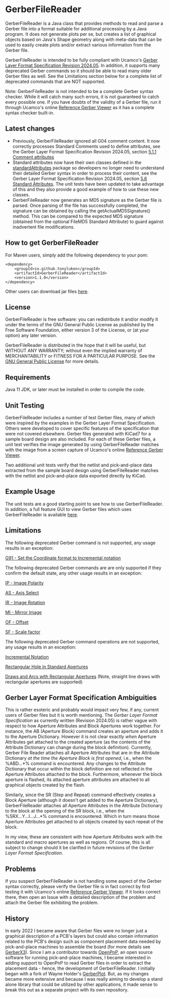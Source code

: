 # GerberFileReader

GerberFileReader is a Java class that provides methods to read and parse a Gerber file into a format suitable for additional processing by a Java program. It does not generate plots per se, but creates a list of graphical objects based on Java's Shape geometry along with meta-data that can be used to easily create plots and/or extract various information from the Gerber file.

GerberFileReader is intended to be fully compliant with Ucamco's [Gerber Layer Format Specification Revision 2024.05](https://www.ucamco.com/files/downloads/file_en/456/gerber-layer-format-specification-revision-2022-02_en.pdf?ac97011bf6bce9aaf0b1aac43d84b05f). In addition, it supports many deprecated Gerber commands so it should be able to read many older Gerber files as well. See the Limitations section below for a complete list of deprecated commands that are NOT supported.

Note: GerberFileReader is not intended to be a complete Gerber syntax checker. While it will catch many such errors, it is not guaranteed to catch every possible one. If you have doubts of the validity of a Gerber file, run it through Ucamco's online [Reference Gerber Viewer](https://gerber-viewer.ucamco.com/) as it has a complete syntax checker built-in.

## Latest changes
- Previously, GerberFileReader ignored all G04 comment content. It now correctly processes Standard Comments used to define attributes, see the Gerber Layer Format Specification Revision 2024.05, section [5.1.1 Comment attributes](https://www.ucamco.com/files/downloads/file_en/456/gerber-layer-format-specification-revision-2022-02_en.pdf?ac97011bf6bce9aaf0b1aac43d84b05f#page=124)
- Standard attributes now have their own classes defined in the [standardAttributes](src/main/java/standardAttributes) package so developers no longer need to understand their detailed Gerber syntax in order to process their content, see the Gerber Layer Format Specification Revision 2024.05, section [5.6 Standard Attributes](https://www.ucamco.com/files/downloads/file_en/456/gerber-layer-format-specification-revision-2022-02_en.pdf?ac97011bf6bce9aaf0b1aac43d84b05f#page=128). The unit tests have been updated to take advantage of this and they also provide a good example of how to use these new classes. 
- GerberFileReader now generates an MD5 signature as the Gerber file is parsed. Once parsing of the file has successfully completed, the signature can be obtained by calling the getActualMD5Signature() method. This can be compared to the expected MD5 signature (obtained from the optional FileMD5 Standard Attribute) to guard against inadvertent file modifications.

## How to get GerberFileReader

For Maven users, simply add the following dependency to your pom:

	<dependency>
		<groupId>io.github.tonyluken</groupId>
		<artifactId>GerberFileReader</artifactId>
		<version>1.1.0</version>
	</dependency>

Other users can download jar files [here](https://repo.maven.apache.org/maven2/io/github/tonyluken/GerberFileReader/1.1.0).

## License
GerberFileReader is free software: you can redistribute it and/or modify it under the terms of the GNU General Public License as published by the Free Software Foundation, either version 3 of the License, or (at your option) any later version.

GerberFileReader is distributed in the hope that it will be useful, but WITHOUT ANY WARRANTY; without even the implied warranty of MERCHANTABILITY or FITNESS FOR A PARTICULAR PURPOSE. See the [GNU General Public License](LICENSE.md) for more details.

## Requirements
Java 11 JDK, or later must be installed in order to compile the code.

## Unit Testing
GerberFileReader includes a number of test Gerber files, many of which were inspired by the examples in the Gerber Layer Format Specification. Others were developed to cover specific features of the specification that were not covered elsewhere. Gerber files generated with KiCad7 for a sample board design are also included. For each of these Gerber files, a unit test verifies the image generated by using GerberFileReader matches with the image from a screen capture of Ucamco's online [Reference Gerber Viewer](https://gerber-viewer.ucamco.com/).

Two additional unit tests verify that the netlist and pick-and-place data extracted from the sample board design using GerberFileReader matches with the netlist and pick-and-place data exported directly by KiCad. 

## Example Usage
The unit tests are a good starting point to see how to use GerberFileReader. In addition, a full feature GUI to view Gerber files which uses GerberFileReader is available [here](https://github.com/tonyluken/GerberViewer).

## Limitations
The following deprecated Gerber command is not supported, any usage results in an exception:

[G91 - Set the Coordinate format to Incremental notation](https://www.ucamco.com/files/downloads/file_en/456/gerber-layer-format-specification-revision-2022-02_en.pdf?ac97011bf6bce9aaf0b1aac43d84b05f#page=174)


The following deprecated Gerber commands are are only supported if they confirm the default state, any other usage results in an exception:

[IP - Image Polarity](https://www.ucamco.com/files/downloads/file_en/456/gerber-layer-format-specification-revision-2022-02_en.pdf?ac97011bf6bce9aaf0b1aac43d84b05f#page=178)

[AS - Axis Select](https://www.ucamco.com/files/downloads/file_en/456/gerber-layer-format-specification-revision-2022-02_en.pdf?ac97011bf6bce9aaf0b1aac43d84b05f#page=176)

[IR - Image Rotation](https://www.ucamco.com/files/downloads/file_en/456/gerber-layer-format-specification-revision-2022-02_en.pdf?ac97011bf6bce9aaf0b1aac43d84b05f#page=179)

[MI - Mirror Image](https://www.ucamco.com/files/downloads/file_en/456/gerber-layer-format-specification-revision-2022-02_en.pdf?ac97011bf6bce9aaf0b1aac43d84b05f#page=181)

[OF - Offset](https://www.ucamco.com/files/downloads/file_en/456/gerber-layer-format-specification-revision-2022-02_en.pdf?ac97011bf6bce9aaf0b1aac43d84b05f#page=182)

[SF - Scale factor](https://www.ucamco.com/files/downloads/file_en/456/gerber-layer-format-specification-revision-2022-02_en.pdf?ac97011bf6bce9aaf0b1aac43d84b05f#page=183)


The following deprecated Gerber command operations are not supported, any usage results in an exception:

[Incremental Notation](https://www.ucamco.com/files/downloads/file_en/456/gerber-layer-format-specification-revision-2022-02_en.pdf?ac97011bf6bce9aaf0b1aac43d84b05f#page=188)

[Rectangular Hole in Standard Apertures](https://www.ucamco.com/files/downloads/file_en/456/gerber-layer-format-specification-revision-2022-02_en.pdf?ac97011bf6bce9aaf0b1aac43d84b05f#page=189)

[Draws and Arcs with Rectangular Apertures](https://www.ucamco.com/files/downloads/file_en/456/gerber-layer-format-specification-revision-2022-02_en.pdf?ac97011bf6bce9aaf0b1aac43d84b05f#page=190) (Note, straight line draws with rectangular apertures are supported)

## Gerber Layer Format Specification Ambiguities
This is rather esoteric and probably would impact very few, if any, current users of Gerber files but it is worth mentioning. The *Gerber Layer Format Specification* as currently written (Revision 2024.05) is rather vague with respect to how Aperture Attributes and Block Apertures work together. For instance, the AB (Aperture Block) command creates an aperture and adds it to the Aperture Dictionary. However it is not clear exactly *when* Aperture Attributes get attached to the created aperture (as the contents of the Attribute Dictionary can change during the block definition). Currently, Gerber File Reader attaches all Aperture Attributes that are in the Attribute Dictionary *at the time the Aperture Block is first opened*, i.e., when the %ABD...*% command is encountered. Any changes to the Attribute Dictionary that occur within the block definition are not reflected in the Aperture Attributes attached to the block. Furthermore, whenever the block aperture is flashed, its attached aperture attributes are attached to all graphical objects created by the flash. 

Similarly, since the SR (Step and Repeat) command effectively creates a Block Aperture (although it doesn't get added to the Aperture Dictionary), GerberFileReader attaches all Aperture Attributes in the Attribute Dictionary to the block at the opening of the SR block, i.e., when the %SRX...Y...I...J...*% command is encountered. Which in turn means those Aperture Attributes get attached to all objects created by each repeat of the block.

In my view, these are consistent with how Aperture Attributes work with the standard and macro apertures as well as regions. Of course, this is all subject to change should it be clarified in future revisions of the *Gerber Layer Format Specification*.

## Problems
If you suspect GerberFileReader is not handling some aspect of the Gerber syntax correctly, please verify the Gerber file is in fact correct by first testing it with Ucamco's online [Reference Gerber Viewer](https://gerber-viewer.ucamco.com/). If it looks correct there, then open an Issue with a detailed description of the problem and attach the Gerber file exhibiting the problem.

## History
In early 2022 I became aware that Gerber files were no longer just a graphical description of a PCB's layers but could also contain information related to the PCB's design such as component placement data needed by pick-and-place machines to assemble the board (for more details see [GerberX3](https://www.ucamco.com/en/gerber/gerber-x3)). Since I am a contributor towards [OpenPnP](https://github.com/openpnp/openpnp), an open source software for running pick-and-place machines, I became interested in adding support to OpenPnP to read Gerber files in order to extract the placement data - hence, the development of GerberFileReader. I initially began with a fork of Wayne Holder's [GerberPlot](https://github.com/wholder/GerberPlot). But, as my changes became more extensive and because I was really aiming to develop a stand alone library that could be utilized by other applications, it made sense to break this out as a separate project with its own repository.
 